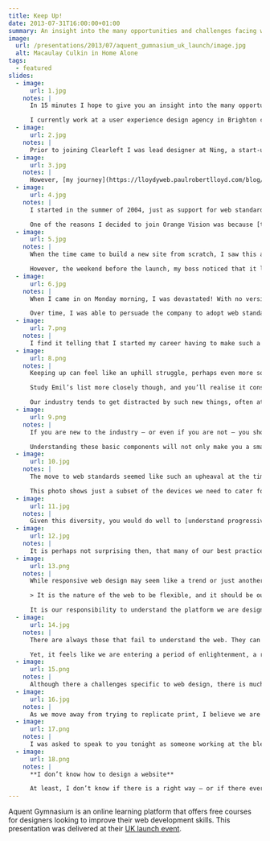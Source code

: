 ```yaml
---
title: Keep Up!
date: 2013-07-31T16:00:00+01:00
summary: An insight into the many opportunities and challenges facing web designers in 2013.
image:
  url: /presentations/2013/07/aquent_gumnasium_uk_launch/image.jpg
  alt: Macaulay Culkin in Home Alone
tags:
  - featured
slides:
  - image:
      url: 1.jpg
    notes: |
      In 15 minutes I hope to give you an insight into the many opportunities and challenges facing web designers in 2013. But first, a little bit about myself.

      I currently work at a user experience design agency in Brighton called [Clearleft](https://clearleft.com/). We are a small agency that work with big clients such as the BBC, NBCUniversal, Channel 4 and Mozilla. We also work with smaller start-ups and charities like WWF, UNICEF and 38 Degrees. My title is *senior visual designer*, but I try to position myself at the intersection of both graphic design and front-end development.
  - image:
      url: 2.jpg
    notes: |
      Prior to joining Clearleft I was lead designer at Ning, a start-up based in Palo Alto, California. I worked there during 2006-7, when a lot of the companies we know today were just getting started. Working in the Valley was an amazing – and at times eye-opening – experience.
  - image:
      url: 3.jpg
    notes: |
      However, [my journey](https://lloydyweb.paulrobertlloyd.com/blog/2006/01/my_journey_so_far) began almost ten years ago at Orange Vision, a tiny web design agency based in Lichfield, Staffordshire.
  - image:
      url: 4.jpg
    notes: |
      I started in the summer of 2004, just as support for web standards was gaining traction. One of the key ideas behind this movement was the separation of presentation from content: developing highly semantic HTML pages styled separately with CSS. <cite>[Designing with Web Standards](https://en.wikipedia.org/wiki/Designing_with_Web_Standards)</cite> by Jeffrey Zeldman was my bible.

      One of the reasons I decided to join Orange Vision was because [their website](https://web.archive.org/web/20040627083538/http://www.orangevision.co.uk/) used CSS as opposed to older techniques that involved tables, inline style declarations and 1x1 pixel spacer images. Soon after joining, I learnt that they had actually stolen another agency’s website, changing just the logo and some copy! Thus much of my early work was spent updating existing sites, swearing under my breath as I used the outmoded practices favoured by my new employer.
  - image:
      url: 5.jpg
    notes: |
      When the time came to build a new site from scratch, I saw this as an opportunity to show my colleagues how to build a website the right way. In just a few days, I had built the entire website, and looked forward to launching my first commercial site built using web standards.

      However, the weekend before the launch, my boss noticed that it looked different in Netscape 4 (which had a small percentage of users at this time). Judging this to be problematic, he ripped the site apart and rebuilt it using tables.
  - image:
      url: 6.jpg
    notes: |
      When I came in on Monday morning, I was devastated! With no version control, everything I’d done had gone. Of course, this situation could have been avoided had I communicated my intentions better, and explained how we would support older browsers.

      Over time, I was able to persuade the company to adopt web standards. This wasn’t hard; maintainability, speed, accessibility and search engine optimisation were frequently brought up during debates. When [@media 2005](https://lloydyweb.paulrobertlloyd.com/blog/2005/06/reflecting_on_media_2005) was announced, me and two colleagues were even allowed two days off to attend. This story has a happy ending.
  - image:
      url: 7.png
    notes: |
      I find it telling that I started my career having to make such a strong argument for keeping up. Before Orange Vision, I built websites for a hobby, and had already seen the web change significantly in a short amount of time. It seemed obvious that to gain (and maintain) employment, I would need to stay relevant and embrace change. Yet upon meeting a group of people focused on meeting client expectations – concerned about getting work out of the door – I saw how easy it is to fall behind.
  - image:
      url: 8.png
    notes: |
      Keeping up can feel like an uphill struggle, perhaps even more so today. In a blog post entitled <cite>[Drowning](https://thatemil.com/blog/2013/05/22/drowning/)</cite>, my friend Emil attempted to list all the languages, frameworks and applications needed to do his job. No one can hope to learn – let alone master – all this.

      Study Emil’s list more closely though, and you’ll realise it consists of a number of highly specialised frameworks. I suspect many will have gone out of fashion in a year’s time.

      Our industry tends to get distracted by such new things, often at the cost of mastering the underlying protocols and technologies of the web that have served us well for decades, and will continue to do so.
  - image:
      url: 9.png
    notes: |
      If you are new to the industry – or even if you are not – you should take time to properly understand the platform we are building upon. Learn how **HTML** helps us to structure content in a meaningful way, even when devoid of any presentation or behaviour. Think about how to construct human readable **URL**s. Recognise the difference between GET and POST **HTTP** request methods.

      Understanding these basic components will not only make you a smarter developer, but it make it easier to spot technologies that will likely stick around.
  - image:
      url: 10.jpg
    notes: |
      The move to web standards seemed like such an upheaval at the time, but it pales in comparison to the challenges we’re facing today. Back then, we had to support just a handful of browsers. Now our products need to work across a range of devices, each with different features and capabilities.

      This photo shows just a subset of the devices we need to cater for. It doesn’t show a television, or any game consoles – who knows if we’ll soon be talking about web-enabled iWatches! Such is the range and diversity of connected devices, it’s senseless targeting a particular subset, particularly as user habits continue to change. Terms such as mobile, tablet or desktop have become almost meaningless.
  - image:
      url: 11.jpg
    notes: |
      Given this diversity, you would do well to [understand progressive enhancement](https://alistapart.com/article/understandingprogressiveenhancement). Sometimes seen as making sure websites work when JavaScript is disabled, it’s actually about building robustness into our products. We need to ensure products can still be used if a user agent doesn’t support a certain feature, or if an unreliable connection has caused a script to stop working. Think of progressive enhancement like an escalator; if it breaks, it can still function as a flight of stairs.
  - image:
      url: 12.jpg
    notes: |
      It is perhaps not surprising then, that many of our best practices are a flavour of progressive enhancement. [Responsive web design](https://alistapart.com/article/responsive-web-design) – especially when coupled with a [mobile-first](https://www.lukew.com/ff/entry.asp?933) approach – is essentially progressive enhancement for layout.
  - image:
      url: 13.png
    notes: |
      While responsive web design may seem like a trend or just another buzzword, the approach it advocates maps extremely well to the fluid and adaptable nature of the web. This is something John Allsopp wrote about thirteen years ago in [*A Dao of Web Design*](https://alistapart.com/article/dao):

      > It is the nature of the web to be flexible, and it should be our role as designers and developers to embrace this flexibility.

      It is our responsibility to understand the platform we are designing for, and pick the right tools for the job.
  - image:
      url: 14.jpg
    notes: |
      There are always those that fail to understand the web. They can be seen trying to make the web behave like something it isn’t. If you are trying to make a website behave like a print magazine or a native application for example, you are probably doing something wrong.

      Yet, it feels like we are entering a period of enlightenment, a renaissance even! We have come to recognise the unique characteristics of the web, and in doing so, attempting to solve problems nobody has encountered before. I mean, how on earth do you design something that can be infinitely adaptable?
  - image:
      url: 15.png
    notes: |
      Although there a challenges specific to web design, there is much we can learn from other industries. For example, the issues we face are similar to those television graphic designers experienced during the mid-sixties. At that time, television was a crude medium; low-definition, black and white. Using high contrast illustrations and bold type, and influenced in part by optical and pop art fashion of the time, its designers arrived at an aesthetic suited to these limitations. We need to be thinking about the web in a similar way; [what aesthetic approach is appropriate to the web](https://alistapart.com/article/the-web-aesthetic)?
  - image:
      url: 16.jpg
    notes: |
      As we move away from trying to replicate print, I believe we are starting to see a shift towards interfaces influenced by native applications and other digital software. While our work is no longer constrained by the dimensions of the page, it remains constrained by the capabilities of the network; porous and unreliable as it often is. Websites need to be responsive both in terms of appearance *and* speed.
  - image:
      url: 17.png
    notes: |
      I was asked to speak to you tonight as someone working at the bleeding edge of the industry, but with only 15 minutes available, I can only scratch surface. It’s difficult to explain the myriad challenges and complexities we face as an industry in such a short space of time. I will be around for the rest of this evening, so if you would like to chat to me, please come and say hello. Before I finish, there is one thing you should know…
  - image:
      url: 18.png
    notes: |
      **I don’t know how to design a website**

      At least, I don’t know if there is a right way – or if there ever will be. My process is ever changing. I make mistakes and change my mind. I’ve grown to feel comfortable with this state of unknowing, the constant reinvention of what I do. Because, if you think you know how to design a website, chances are, you probably don’t.
---
```

Aquent Gymnasium is an online learning platform that offers free courses for designers looking to improve their web development skills. This presentation was delivered at their [UK launch event][1].

[1]: /events/2013/07/aquent_gumnasium_uk_launch

